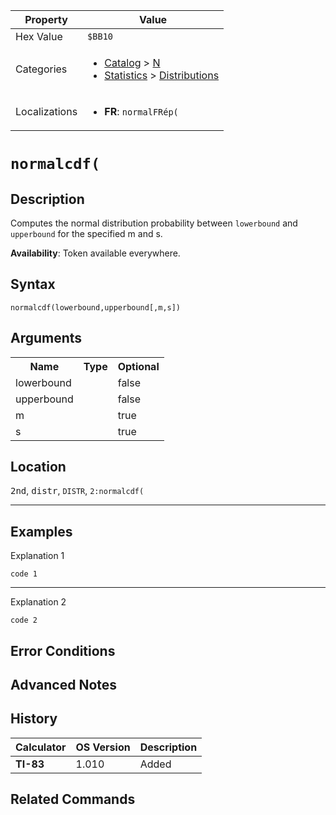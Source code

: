 | Property      | Value |
|---------------|-------|
| Hex Value     | `$BB10`|
| Categories    | <ul><li>[Catalog](../categories/Catalog.md) > [N](../categories/Catalog.md#N)</li><li>[Statistics](../categories/Statistics.md) > [Distributions](../categories/Statistics.md#Distributions)</li></ul> |
| Localizations | <ul><li><b>FR</b>: `normalFRép(`</li></ul> |

# `normalcdf(`

## Description
Computes the normal distribution probability between `lowerbound` and `upperbound` for the specified m and s.


<b>Availability</b>: Token available everywhere.

## Syntax
`normalcdf(lowerbound,upperbound[,m,s])`

## Arguments
<table>
<tr><th>Name</th><th>Type</th><th>Optional</th></tr>

<tr><td>lowerbound</td><td></td><td>false</td></tr>

<tr><td>upperbound</td><td></td><td>false</td></tr>

<tr><td>m</td><td></td><td>true</td></tr>

<tr><td>s</td><td></td><td>true</td></tr>

</table>

## Location
<kbd>2nd</kbd>, <kbd>distr</kbd>, `DISTR`, `2:normalcdf(`
<hr>

## Examples

Explanation 1
```ti-basic
code 1
```
---
Explanation 2
```ti-basic
code 2
```

## Error Conditions


## Advanced Notes


## History
| Calculator | OS Version | Description |
|------------|------------|-------------|
| <b>TI-83</b> | 1.010 | Added

## Related Commands

    
